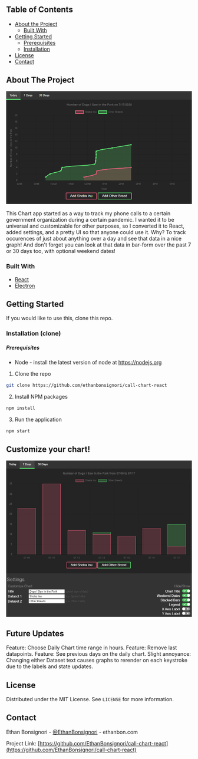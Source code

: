 <!-- TABLE OF CONTENTS -->
## Table of Contents

* [About the Project](#about-the-project)
  * [Built With](#built-with)
* [Getting Started](#getting-started)
  * [Prerequisites](#prerequisites)
  * [Installation](#installation)
* [License](#license)
* [Contact](#contact)

<!-- ABOUT THE PROJECT -->
## About The Project

[![Chart Screenshot][chart-screenshot]](https://github.com/EthanBonsignori/call-chart-react)

This Chart app started as a way to track my phone calls to a certain government organization during a certain pandemic. I wanted it to be universal and customizable for other purposes, so I converted it to React, added settings, and a pretty UI so that anyone could use it. Why? To track occurences of just about anything over a day and see that data in a nice graph! And don't forget you can look at that data in bar-form over the past 7 or 30 days too, with optional weekend dates!

### Built With
* [React](https://reactjs.org)
* [Electron](https://electronjs.org)

<!-- GETTING STARTED -->
## Getting Started

If you would like to use this, clone this repo.

### Installation (clone)
##### Prerequisites
* Node - install the latest version of node at https://nodejs.org

1. Clone the repo
```sh
git clone https://github.com/ethanbonsignori/call-chart-react
```
2. Install NPM packages
```sh
npm install
```
3. Run the application
```sh
npm start
```

## Customize your chart!

![Call Chart Screenshot][chart-settings-gif]

## Future Updates

Feature: Choose Daily Chart time range in hours.
Feature: Remove last datapoints.
Feature: See previous days on the daily chart.
Slight annoyance: Changing either Dataset text causes graphs to rerender on each keystroke due to the labels and state updates.

<!-- LICENSE -->
## License

Distributed under the MIT License. See `LICENSE` for more information.

<!-- CONTACT -->
## Contact

Ethan Bonsignori - [@EthanBonsignori](https://twitter.com/EthanBonsignori) - ethanbon.com

Project Link: [https://github.com/EthanBonsignori/call-chart-react](https://github.com/EthanBonsignori/call-chart-react)


<!-- MARKDOWN LINKS & IMAGES -->
[chart-screenshot]: static/images/chart-screenshot.png
[chart-settings-gif]: static/images/chart-settings.gif

